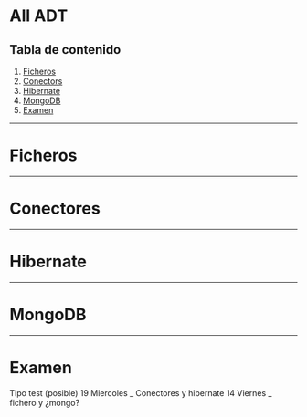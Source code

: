 # All ADT
## Tabla de contenido
1. [Ficheros](#ficheros)
2. [Conectors](#conectores)
3. [Hibernate](#hibernate)
4. [MongoDB](#mongodb)
5. [Examen](#examen)
---

# Ficheros

---
# Conectores
---
# Hibernate
---
# MongoDB
---
# Examen
Tipo test (posible)
19 Miercoles _ Conectores y hibernate
14 Viernes _ fichero y ¿mongo?


